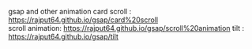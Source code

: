 
gsap and other animation
card scroll : https://rajput64.github.io/gsap/card%20scroll <br>
scroll animation: https://rajput64.github.io/gsap/scroll%20animation
tilt : https://rajput64.github.io/gsap/tilt

